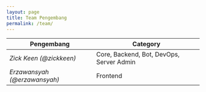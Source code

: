 ```yaml
---
layout: page
title: Team Pengembang
permalink: /team/
---
```



| Pengembang			  		|Category		|
|-------------------------------|---------------|
| _Zick Keen (@zickkeen)_ 		|Core, Backend, Bot, DevOps, Server Admin  |
| _Erzawansyah (@erzawansyah)_ 	|Frontend 	|

